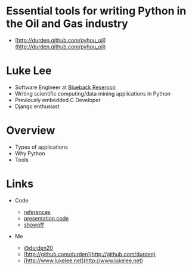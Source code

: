 <!SLIDE bullets>

Essential tools for writing Python in the Oil and Gas industry
========================

- [http://durden.github.com/pyhou_oil](http://durden.github.com/pyhou_oil)

<!SLIDE bullets>

Luke Lee
========
- Software Engineer at [Blueback Reservoir](http://www.blueback-reservoir.com/)
- Writing scientific computing/data mining applications in Python
- Previously embedded C Developer
- Django enthusiast

<!SLIDE bullets>

Overview
========
- Types of applications
- Why Python
- Tools

<!SLIDE bullets incremental>

<!SLIDE smaller>

Links
=====
- Code
    - [references](http://www.pinboard.in/u:durden/t:pyhou_oil/)
    - [presentation code](https://github.com/durden/pyhou_oil)
    - [showoff](https://github.com/schacon/showoff)

- Me
    - [@durden20](http://twitter.com/#!/durden20)
    - [http://github.com/durden](http://github.com/durden)
    - [http://www.lukelee.net](http://www.lukelee.net)
